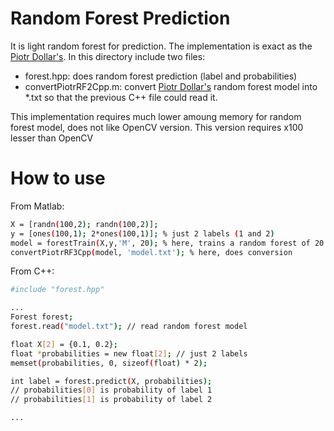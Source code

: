 # Random Forest Prediction
It is light random forest for prediction. The implementation is exact as the [Piotr Dollar's](https://github.com/pdollar/toolbox). In this directory include two files:

- forest.hpp: does random forest prediction (label and probabilities)
- convertPiotrRF2Cpp.m: convert [Piotr Dollar's](https://github.com/pdollar/toolbox) random forest model into *.txt so that the previous C++ file could read it.

This implementation requires much lower amoung memory for random forest model, does not like OpenCV version. This version requires x100 lesser than OpenCV

# How to use

From Matlab:
````sh
X = [randn(100,2); randn(100,2)];
y = [ones(100,1); 2*ones(100,1)]; % just 2 labels (1 and 2)
model = forestTrain(X,y,'M', 20); % here, trains a random forest of 20 trees
convertPiotrRF3Cpp(model, 'model.txt'); % here, does conversion
````

From C++:
````sh
#include "forest.hpp"

...
Forest forest;
forest.read("model.txt"); // read random forest model

float X[2] = {0.1, 0.2};
float *probabilities = new float[2]; // just 2 labels
memset(probabilities, 0, sizeof(float) * 2);

int label = forest.predict(X, probabilities);
// probabilities[0] is probability of label 1
// probabilities[1] is probability of label 2

...
````
